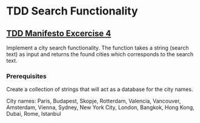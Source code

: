 # TDD Search Functionality

## [TDD Manifesto Excercise 4](https://tddmanifesto.com/exercises/)

Implement a city search functionality. The function takes a string (search text) as input and returns the found cities which corresponds to the search text.

### Prerequisites

Create a collection of strings that will act as a database for the city names.

City names: Paris, Budapest, Skopje, Rotterdam, Valencia, Vancouver, Amsterdam, Vienna, Sydney, New York City, London, Bangkok, Hong Kong, Dubai, Rome, Istanbul